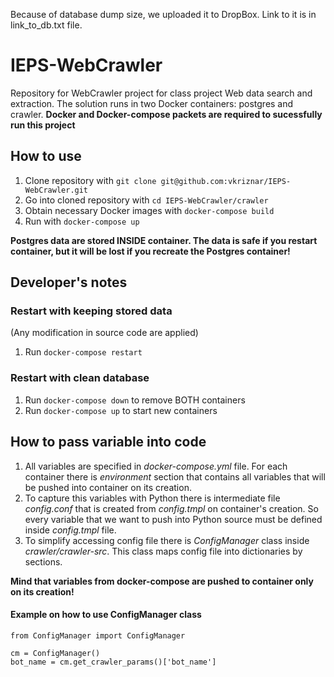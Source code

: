 Because of database dump size, we uploaded it to DropBox. Link to it is in link_to_db.txt file.

# IEPS-WebCrawler
Repository for WebCrawler project for class project Web data search and extraction.
The solution runs in two Docker containers: postgres and crawler.
**Docker and Docker-compose packets are required to sucessfully run this project**


## How to use
1. Clone repository with `git clone git@github.com:vkriznar/IEPS-WebCrawler.git`
2. Go into cloned repository with `cd IEPS-WebCrawler/crawler`
2. Obtain necessary Docker images with `docker-compose build`
3. Run with `docker-compose up`

**Postgres data are stored INSIDE container. The data is safe if you restart container, but it will be lost if you recreate the Postgres container!**

## Developer's notes
### Restart with keeping stored data
(Any modification in source code are applied)
1. Run `docker-compose restart`

### Restart with clean database
1. Run `docker-compose down` to remove BOTH containers
2. Run `docker-compose up` to start new containers

## How to pass variable into code
1. All variables are specified in *docker-compose.yml* file. For each container there is *environment* section that contains all variables that will be pushed into container on its creation.
2. To capture this variables with Python there is intermediate file *config.conf* that is created from *config.tmpl* on container's creation. So every variable that we want to push into Python source must be defined inside *config.tmpl* file.
3. To simplify accessing config file there is *ConfigManager* class inside *crawler/crawler-src*. This class maps config file into dictionaries by sections.

**Mind that variables from docker-compose are pushed to container only on its creation!**

#### Example on how to use ConfigManager class
```
from ConfigManager import ConfigManager

cm = ConfigManager()
bot_name = cm.get_crawler_params()['bot_name']
```
